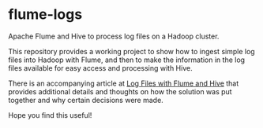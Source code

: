 flume-logs
==========

Apache Flume and Hive to process log files on a Hadoop cluster.

This repository provides a working project to show how to ingest simple log files into Hadoop with Flume, and then to make the information in the log files available for easy access and processing with Hive.  

There is an accompanying article at [Log Files with Flume and Hive](http://www.lopakalogic.com/articles/hadoop-articles/log-files-flume-hive/) that provides additional details and thoughts on how the solution was put together and why certain decisions were made.  

Hope you find this useful!


